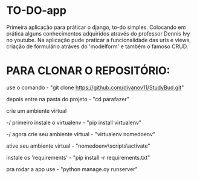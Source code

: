 # TO-DO-app
Primeira aplicação para práticar o django, to-do simples. Colocando em prática alguns conhecimentos adquiridos através do professor Dennis Ivy no youtube.
Na aplicação pude praticar a funcionalidade das urls e views, criação de formulário atráves do 'modelform' e também o famoso CRUD.


# PARA CLONAR O REPOSITÓRIO:
  
  use o comando - "git clone https://github.com/divanov11/StudyBud.git"
  
  depois entre na pasta do projeto - "cd parafazer"
  
  crie um ambiente virtual 
  
  -/ primeiro instale o virtualenv - "pip install virtualenv"
  
  -/ agora crie seu ambiente virtual - "virtualenv nomedoenv"
  
  ative seu ambiente virtual - "nomedoenv\scripts\activate"
  
  instale os 'requirements' - "pip install -r requirements.txt"
  
  pra rodar a app use - "python manage.oy runserver"
